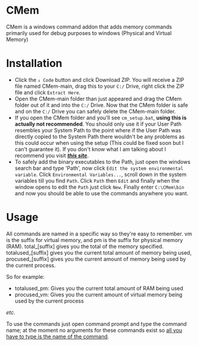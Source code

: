 # CMem
CMem is a windows command addon that adds memory commands primarily used for debug purposes to windows (Physical and Virtual Memory)

# Installation
- Click the `↓ Code` button and click Download ZIP. You will receive a ZIP file named CMem-main, drag this to your `C:/` Drive, right click the ZIP file and click `Extract Here`.
- Open the CMem-main folder than just appeared and drag the CMem folder out of it and into the `C:/` Drive. Now that the CMem folder is  safe and on the `C:/` Drive you can safely delete the CMem-main folder.
- If you open the CMem folder and you'll see `cm_setup.bat`, **using this is actually not recommended**. You should only use it if your User Path resembles your System Path to the point where if the User Path was directly copied to the System Path there wouldn't be any problems as this could occur when using the setup (This could be fixed soon but I can't guarantee it). If you don't know what I am talking about I recommend you visit [***this site***](https://www.computerhope.com/jargon/e/envivari.htm#:~:text=An%20environment%20variable%20is%20a,to%20find%20user%20profile%20settings.).
- To safely add the binary executables to the Path, just open the windows search bar and type 'Path', now click `Edit the system environmental variable`. Click `Environmental Variables...`, scroll down in the system variables till you find `Path`. Click `Path` then `Edit` and finally when the window opens to edit the `Path` just click `New`. Finally enter `C:\CMem\bin` and now you should be able to use the commands anywhere you want.

# Usage
All commands are named in a specific way so they're easy to remember. vm is the suffix for virtual memory, and pm is the suffix for physical memory (RAM). total_[suffix] gives you the total of the memory specified. totalused_[suffix] gives you the current total amount of memory being used, procused_[suffix] gives you the current amount of memory being used by the current process.

So for example:
- totalused_pm: Gives you the current total amount of RAM being used
- procused_vm: Gives you the current amount of virtual memory being used by the current process

*etc.*

To use the commands just open command prompt and type the command name; at the moment no arguments for these commands exist so <ins>all you have to type is the name of the command</ins>.
